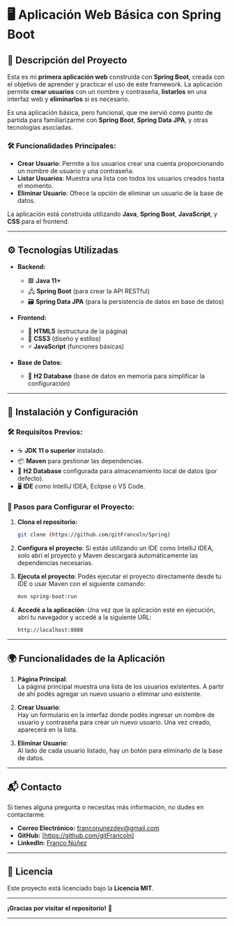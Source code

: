 # 🖥️ **Aplicación Web Básica con Spring Boot**  

## 📖 **Descripción del Proyecto**

Esta es mi **primera aplicación web** construida con **Spring Boot**, creada con el objetivo de aprender y practicar el uso de este framework. La aplicación permite **crear usuarios** con un nombre y contraseña, **listarlos** en una interfaz web y **eliminarlos** si es necesario.

Es una aplicación básica, pero funcional, que me servió como punto de partida para familiarizarme con **Spring Boot**, **Spring Data JPA**, y otras tecnologías asociadas.

### 🛠️ **Funcionalidades Principales:**
- **Crear Usuario**: Permite a los usuarios crear una cuenta proporcionando un nombre de usuario y una contraseña.
- **Listar Usuarios**: Muestra una lista con todos los usuarios creados hasta el momento.
- **Eliminar Usuario**: Ofrece la opción de eliminar un usuario de la base de datos.

La aplicación está construida utilizando **Java**, **Spring Boot**, **JavaScript**, y **CSS** para el frontend.

---

## ⚙️ **Tecnologías Utilizadas**

- **Backend:**
  - 🟩 **Java 11+**
  - 🖧 **Spring Boot** (para crear la API RESTful)
  - 🗃️ **Spring Data JPA** (para la persistencia de datos en base de datos)
  
- **Frontend:**
  - 📝 **HTML5** (estructura de la página)
  - 🎨 **CSS3** (diseño y estilos)
  - ⚡ **JavaScript** (funciones básicas)

- **Base de Datos:**
  - 💾 **H2 Database** (base de datos en memoria para simplificar la configuración)

---

## 🚀 **Instalación y Configuración**

### 🛠️ **Requisitos Previos:**
- ☕ **JDK 11 o superior** instalado.
- 📦 **Maven** para gestionar las dependencias.
- 💾 **H2 Database** configurada para almacenamiento local de datos (por defecto).
- 🖥️ **IDE** como IntelliJ IDEA, Eclipse o VS Code.

### 🔧 **Pasos para Configurar el Proyecto:**

1. **Clona el repositorio:**
    ```bash
    git clone (https://github.com/gitFrancoln/Spring)
    ```

2. **Configura el proyecto**:
    Si estás utilizando un IDE como IntelliJ IDEA, solo abrí el proyecto y Maven descargará automáticamente las dependencias necesarias.

3. **Ejecuta el proyecto**:
    Podés ejecutar el proyecto directamente desde tu IDE o usar Maven con el siguiente comando:
    ```bash
    mvn spring-boot:run
    ```

4. **Accedé a la aplicación**:
    Una vez que la aplicación esté en ejecución, abrí tu navegador y accedé a la siguiente URL:
    ```plaintext
    http://localhost:8080
    ```

---

## 🌍 **Funcionalidades de la Aplicación**

1. **Página Principal**:  
   La página principal muestra una lista de los usuarios existentes. A partir de ahí podés agregar un nuevo usuario o eliminar uno existente.

2. **Crear Usuario**:  
   Hay un formulario en la interfaz donde podés ingresar un nombre de usuario y contraseña para crear un nuevo usuario. Una vez creado, aparecerá en la lista.

3. **Eliminar Usuario**:  
   Al lado de cada usuario listado, hay un botón para eliminarlo de la base de datos.

---

## 📬 **Contacto**

Si tienes alguna pregunta o necesitas más información, no dudes en contactarme.

- **Correo Electrónico:** franconunezdev@gmail.com  
- **GitHub:** [https://github.com/gitFrancoln]
- **LinkedIn:** [Franco Núñez](https://www.linkedin.com/in/franco-nuñez-4460272b4/)

---

## 📄 **Licencia**

Este proyecto está licenciado bajo la **Licencia MIT**. 

---

**¡Gracias por visitar el repositorio!** 🚀

---

